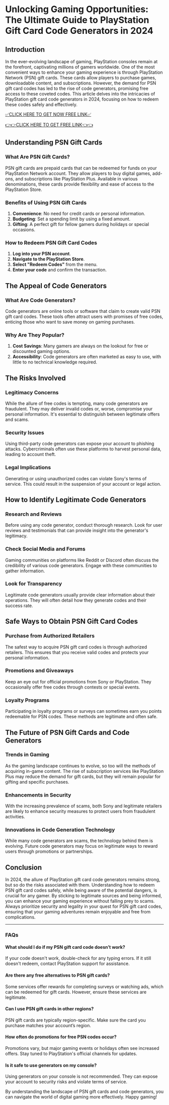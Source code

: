 # Unlocking Gaming Opportunities: The Ultimate Guide to PlayStation Gift Card Code Generators in 2024

## Introduction

In the ever-evolving landscape of gaming, PlayStation consoles remain at the forefront, captivating millions of gamers worldwide. One of the most convenient ways to enhance your gaming experience is through PlayStation Network (PSN) gift cards. These cards allow players to purchase games, downloadable content, and subscriptions. However, the demand for PSN gift card codes has led to the rise of code generators, promising free access to these coveted codes. This article delves into the intricacies of PlayStation gift card code generators in 2024, focusing on how to redeem these codes safely and effectively.

[✅CLICK HERE TO GET NOW FREE LINK✅](https://eeunca.github.io/psnfree/)

[👉👉CLICK HERE TO GET FREE LINK👈👈](https://eeunca.github.io/psnfree/)

## Understanding PSN Gift Cards

### What Are PSN Gift Cards?

PSN gift cards are prepaid cards that can be redeemed for funds on your PlayStation Network account. They allow players to buy digital games, add-ons, and subscriptions like PlayStation Plus. Available in various denominations, these cards provide flexibility and ease of access to the PlayStation Store.

### Benefits of Using PSN Gift Cards

1. **Convenience**: No need for credit cards or personal information.
2. **Budgeting**: Set a spending limit by using a fixed amount.
3. **Gifting**: A perfect gift for fellow gamers during holidays or special occasions.

### How to Redeem PSN Gift Card Codes

1. **Log into your PSN account**.
2. **Navigate to the PlayStation Store**.
3. **Select "Redeem Codes"** from the menu.
4. **Enter your code** and confirm the transaction.

## The Appeal of Code Generators

### What Are Code Generators?

Code generators are online tools or software that claim to create valid PSN gift card codes. These tools often attract users with promises of free codes, enticing those who want to save money on gaming purchases.

### Why Are They Popular?

1. **Cost Savings**: Many gamers are always on the lookout for free or discounted gaming options.
2. **Accessibility**: Code generators are often marketed as easy to use, with little to no technical knowledge required.

## The Risks Involved

### Legitimacy Concerns

While the allure of free codes is tempting, many code generators are fraudulent. They may deliver invalid codes or, worse, compromise your personal information. It's essential to distinguish between legitimate offers and scams.

### Security Issues

Using third-party code generators can expose your account to phishing attacks. Cybercriminals often use these platforms to harvest personal data, leading to account theft.

### Legal Implications

Generating or using unauthorized codes can violate Sony's terms of service. This could result in the suspension of your account or legal action.

## How to Identify Legitimate Code Generators

### Research and Reviews

Before using any code generator, conduct thorough research. Look for user reviews and testimonials that can provide insight into the generator's legitimacy.

### Check Social Media and Forums

Gaming communities on platforms like Reddit or Discord often discuss the credibility of various code generators. Engage with these communities to gather information.

### Look for Transparency

Legitimate code generators usually provide clear information about their operations. They will often detail how they generate codes and their success rate.

## Safe Ways to Obtain PSN Gift Card Codes

### Purchase from Authorized Retailers

The safest way to acquire PSN gift card codes is through authorized retailers. This ensures that you receive valid codes and protects your personal information.

### Promotions and Giveaways

Keep an eye out for official promotions from Sony or PlayStation. They occasionally offer free codes through contests or special events.

### Loyalty Programs

Participating in loyalty programs or surveys can sometimes earn you points redeemable for PSN codes. These methods are legitimate and often safe.

## The Future of PSN Gift Cards and Code Generators

### Trends in Gaming

As the gaming landscape continues to evolve, so too will the methods of acquiring in-game content. The rise of subscription services like PlayStation Plus may reduce the demand for gift cards, but they will remain popular for gifting and specific purchases.

### Enhancements in Security

With the increasing prevalence of scams, both Sony and legitimate retailers are likely to enhance security measures to protect users from fraudulent activities.

### Innovations in Code Generation Technology

While many code generators are scams, the technology behind them is evolving. Future code generators may focus on legitimate ways to reward users through promotions or partnerships.

## Conclusion

In 2024, the allure of PlayStation gift card code generators remains strong, but so do the risks associated with them. Understanding how to redeem PSN gift card codes safely, while being aware of the potential dangers, is crucial for any gamer. By sticking to legitimate sources and being informed, you can enhance your gaming experience without falling prey to scams. Always prioritize security and legality in your quest for PSN gift card codes, ensuring that your gaming adventures remain enjoyable and free from complications.

---

### FAQs

#### What should I do if my PSN gift card code doesn’t work?

If your code doesn't work, double-check for any typing errors. If it still doesn't redeem, contact PlayStation support for assistance.

#### Are there any free alternatives to PSN gift cards?

Some services offer rewards for completing surveys or watching ads, which can be redeemed for gift cards. However, ensure these services are legitimate.

#### Can I use PSN gift cards in other regions?

PSN gift cards are typically region-specific. Make sure the card you purchase matches your account’s region.

#### How often do promotions for free PSN codes occur?

Promotions vary, but major gaming events or holidays often see increased offers. Stay tuned to PlayStation's official channels for updates.

#### Is it safe to use generators on my console?

Using generators on your console is not recommended. They can expose your account to security risks and violate terms of service.

By understanding the landscape of PSN gift cards and code generators, you can navigate the world of digital gaming more effectively. Happy gaming!
